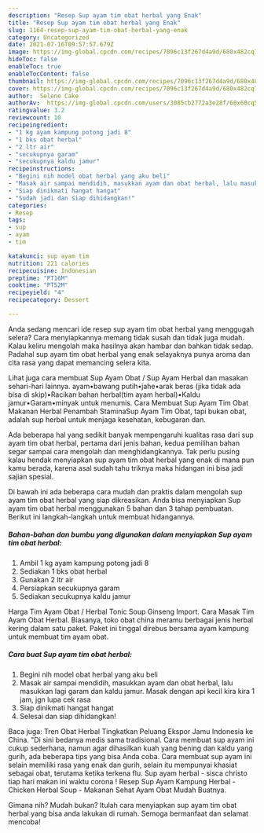 ```yaml
---
description: "Resep Sup ayam tim obat herbal yang Enak"
title: "Resep Sup ayam tim obat herbal yang Enak"
slug: 1164-resep-sup-ayam-tim-obat-herbal-yang-enak
category: Uncategorized
date: 2021-07-16T09:57:57.679Z
image: https://img-global.cpcdn.com/recipes/7096c13f267d4a9d/680x482cq70/sup-ayam-tim-obat-herbal-foto-resep-utama.jpg
hideToc: false
enableToc: true
enableTocContent: false
thumbnail: https://img-global.cpcdn.com/recipes/7096c13f267d4a9d/680x482cq70/sup-ayam-tim-obat-herbal-foto-resep-utama.jpg
cover: https://img-global.cpcdn.com/recipes/7096c13f267d4a9d/680x482cq70/sup-ayam-tim-obat-herbal-foto-resep-utama.jpg
author:  Selene Cake
authorAv:  https://img-global.cpcdn.com/users/3085cb2772a3e28f/60x60cq50/avatar.jpg
ratingvalue: 3.2
reviewcount: 10
recipeingredient:
- "1 kg ayam kampung potong jadi 8"
- "1 bks obat herbal"
- "2 ltr air"
- "secukupnya garam"
- "secukupnya kaldu jamur"
recipeinstructions:
- "Begini nih model obat herbal yang aku beli"
- "Masak air sampai mendidih, masukkan ayam dan obat herbal, lalu masukkan lagi garam dan kaldu jamur. Masak dengan api kecil kira kira 1 jam, jgn lupa cek rasa"
- "Siap dinikmati hangat hangat"
- "Sudah jadi dan siap dihidangkan!"
categories:
- Resep
tags:
- sup
- ayam
- tim

katakunci: sup ayam tim 
nutrition: 221 calories
recipecuisine: Indonesian
preptime: "PT16M"
cooktime: "PT52M"
recipeyield: "4"
recipecategory: Dessert

---
```



Anda sedang mencari ide resep sup ayam tim obat herbal yang menggugah selera? Cara menyiapkannya memang tidak susah dan tidak juga mudah. Kalau keliru mengolah maka hasilnya akan hambar dan bahkan tidak sedap. Padahal sup ayam tim obat herbal yang enak selayaknya punya aroma dan cita rasa yang dapat memancing selera kita.


Lihat juga cara membuat Sup Ayam Obat / Sup Ayam Herbal dan masakan sehari-hari lainnya. ayam•bawang putih•jahe•arak beras (jika tidak ada bisa di skip)•Racikan bahan herbal(tim ayam herbal)•Kaldu jamur•Garam•minyak untuk menumis. Cara Membuat Sup Ayam Tim Obat Makanan Herbal Penambah StaminaSup Ayam Tim Obat, tapi bukan obat, adalah sup herbal untuk menjaga kesehatan, kebugaran dan.

Ada beberapa hal yang sedikit banyak mempengaruhi kualitas rasa dari sup ayam tim obat herbal, pertama dari jenis bahan, kedua pemilihan bahan segar sampai cara mengolah dan menghidangkannya. Tak perlu pusing kalau hendak menyiapkan sup ayam tim obat herbal yang enak di mana pun kamu berada, karena asal sudah tahu triknya maka hidangan ini bisa jadi sajian spesial.


Di bawah ini ada beberapa cara mudah dan praktis dalam mengolah sup ayam tim obat herbal yang siap dikreasikan. Anda bisa menyiapkan Sup ayam tim obat herbal menggunakan 5 bahan dan 3 tahap pembuatan. Berikut ini langkah-langkah untuk membuat hidangannya.

<!--inarticleads1-->

##### Bahan-bahan dan bumbu yang digunakan dalam menyiapkan Sup ayam tim obat herbal:

1. Ambil 1 kg ayam kampung potong jadi 8
1. Sediakan 1 bks obat herbal
1. Gunakan 2 ltr air
1. Persiapkan secukupnya garam
1. Sediakan secukupnya kaldu jamur


Harga Tim Ayam Obat / Herbal Tonic Soup Ginseng Import. Cara Masak Tim Ayam Obat Herbal. Biasanya, toko obat china meramu berbagai jenis herbal kering dalam satu paket. Paket ini tinggal direbus bersama ayam kampung untuk membuat tim ayam obat. 

<!--inarticleads2-->

##### Cara buat Sup ayam tim obat herbal:

1. Begini nih model obat herbal yang aku beli
1. Masak air sampai mendidih, masukkan ayam dan obat herbal, lalu masukkan lagi garam dan kaldu jamur. Masak dengan api kecil kira kira 1 jam, jgn lupa cek rasa
1. Siap dinikmati hangat hangat
1. Selesai dan siap dihidangkan!

Baca juga: Tren Obat Herbal Tingkatkan Peluang Ekspor Jamu Indonesia ke China. &#34;Di sini bedanya medis sama tradisional. Cara membuat sup ayam ini cukup sederhana, namun agar dihasilkan kuah yang bening dan kaldu yang gurih, ada beberapa tips yang bisa Anda coba. Cara membuat sup ayam ini selain memiliki rasa yang enak dan gurih, selain itu mempunyai khasiat sebagai obat, terutama ketika terkena flu. Sup ayam herbal - sisca christo tiap hari makan ini waktu corona ! Resep Sup Ayam Kampung Herbal - Chicken Herbal Soup - Makanan Sehat Ayam Obat Mudah Buatnya. 

Gimana nih? Mudah bukan? Itulah cara menyiapkan sup ayam tim obat herbal yang bisa anda lakukan di rumah. Semoga bermanfaat dan selamat mencoba!
